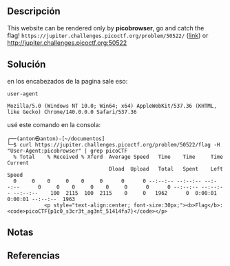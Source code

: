 ## Descripción
This website can be rendered only by **picobrowser**, go and catch the flag! `https://jupiter.challenges.picoctf.org/problem/50522/` ([link](https://jupiter.challenges.picoctf.org/problem/50522/)) or http://jupiter.challenges.picoctf.org:50522
## Solución
en los encabezados de la pagina sale eso:
```
user-agent

Mozilla/5.0 (Windows NT 10.0; Win64; x64) AppleWebKit/537.36 (KHTML, like Gecko) Chrome/140.0.0.0 Safari/537.36
```
usé este comando en la consola:
```
┌──(anton㉿anton)-[~/documentos]
└─$ curl https://jupiter.challenges.picoctf.org/problem/50522/flag -H "User-Agent:picobrowser" | grep picoCTF
  % Total    % Received % Xferd  Average Speed   Time    Time     Time  Current
                                 Dload  Upload   Total   Spent    Left  Speed
  0     0    0     0    0     0      0      0 --:--:-- --:--:-- --:--:--      0     0    0     0    0     0      0      0 --:--:-- --:--:-- --:--:--    100  2115  100  2115    0     0   1962      0  0:00:01  0:00:01 --:--:--  1963
            <p style="text-align:center; font-size:30px;"><b>Flag</b>: <code>picoCTF{p1c0_s3cr3t_ag3nt_51414fa7}</code></p>
```
## Notas
## Referencias